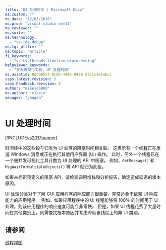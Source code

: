 ```yaml
---
title: "UI 处理时间 | Microsoft Docs"
ms.custom: ""
ms.date: "12/03/2016"
ms.prod: "visual-studio-dev14"
ms.reviewer: ""
ms.suite: ""
ms.technology: 
  - "vs-ide-debug"
ms.tgt_pltfrm: ""
ms.topic: "article"
f1_keywords: 
  - "vs.cv.threads.timeline.uiprocessing"
helpviewer_keywords: 
  - "并发可视化工具, UI 处理时间"
ms.assetid: 0ddb05a3-8c6b-448b-8488-2751c1e5abcc
caps.latest.revision: 5
caps.handback.revision: 5
author: "mikejo5000"
ms.author: "mikejo"
manager: "ghogen"
---
```

# UI 处理时间
[!INCLUDE[vs2017banner](../code-quality/includes/vs2017banner.md)]

时间线中的这些段与归类为 UI 处理的阻塞时间相关联。  这表示有一个线程正在发送 Windows 消息或正在执行其他用户界面 \(UI\) 操作。  此时，另外一个线程已在一个被并发可视化工具计数为 UI 处理的 API 中阻塞。  例如，`GetMessage()` 和 `MsgWaitForMultipleObjects()` 等 API 就归为此组。  
  
 如果未标识预定义的阻塞 API，请检查调用堆栈和分析报告，确定造成延迟的根本原因。  
  
 UI 处理分类对于了解 GUI 应用程序的响应能力很重要，非常适合于依赖 UI 响应能力的应用程序。  例如，如果应用程序中的 UI 线程能够将 100% 的时间用于 UI 处理，则该应用程序的响应速度可能会非常快。  但是，如果 UI 线程花费了大量时间在其他类别上，则需查找根本原因并考虑降低该线程上的非 UI 类别。  
  
## 请参阅  
 [线程视图](../profiling/threads-view-parallel-performance.md)